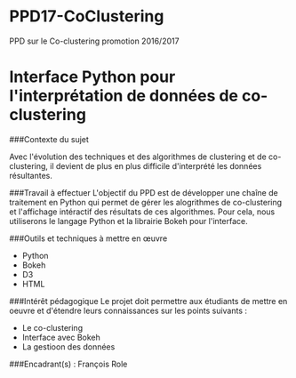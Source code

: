 # PPD17-CoClustering
PPD sur le Co-clustering promotion 2016/2017

# Interface Python pour l'interprétation de données de co-clustering

###Contexte du sujet

Avec l'évolution des techniques et des algorithmes de clustering et de co-clustering, il devient de plus
en plus difficile d'interprété les données résultantes.

###Travail à effectuer
L'objectif du PPD est de développer une chaîne de traitement en Python qui permet de gérer
les alogrithmes de co-clustering et l'affichage intéractif des résultats de ces algorithmes. 
Pour cela, nous utiliserons le langage Python et la librairie Bokeh pour l'interface.

###Outils et techniques à mettre en œuvre
*  Python
*  Bokeh
*  D3
*  HTML


###Intérêt pédagogique
Le projet doit permettre aux étudiants de mettre en oeuvre et d'étendre leurs connaissances sur 
les points suivants :
* Le co-clustering
* Interface avec Bokeh
* La gestioon des données

###Encadrant(s) : 
François Role 